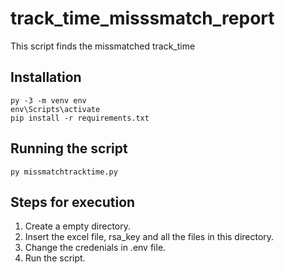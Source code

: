 # track_time_misssmatch_report
This script finds the missmatched track_time
## Installation
```
py -3 -m venv env
env\Scripts\activate
pip install -r requirements.txt
```
## Running the script
```
py missmatchtracktime.py
```
## Steps for execution
1. Create a empty directory. 
2. Insert the excel file, rsa_key and all the files in this directory.
3. Change the credenials in .env file.
4. Run the script.
